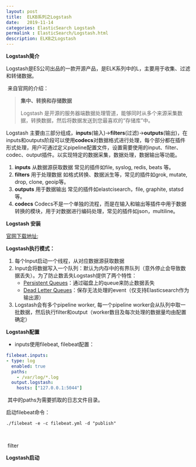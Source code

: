 ```yaml
---
layout: post
title:  ELKB系列之Logstash
date:   2019-11-14
categories: ElasticSearch Logstash
permalink : ElasticSearch/Logstash.html
description: ELKB之Logstash
---
```


**Logstash简介**

​	Logstash是ES公司出品的一款开源产品，是ELK系列中的L，主要用于收集、过滤和转储数据。

​	来自官网的介绍：

>**集中、转换和存储数据**
>
>Logstash 是开源的服务器端数据处理管道，能够同时从多个来源采集数据，转换数据，然后将数据发送到您最喜欢的“存储库”中。

Logstash 主要由三部分组成，**inputs**(输入)->**filters**(过滤)->**outputs**(输出)，在inputs和outputs阶段可以使用**codecs**对数据格式进行处理，每个部分都在插件形式处理，用户可通过定义pipeline配置文件，设置需要使用的input、filter、codec、output插件。以实现特定的数据采集，数据处理，数据输出等功能。  

1. **inputs** 从数据源获取数据 常见的插件如file, syslog, redis, beats 等。
2. **filters** 用于处理数据  如格式转换、数据派生等，常见的插件如grok, mutate, drop,  clone, geoip等。
3. **outputs** 用于数据输出 常见的插件如elastcisearch，file, graphite, statsd等。
4. **codecs** Codecs不是一个单独的流程，而是在输入和输出等插件中用于数据转换的模块，用于对数据进行编码处理，常见的插件如json，multiline。

**Logstash 安装**

[官网下载地址](https://www.elastic.co/cn/downloads/logstash);

**Logstash执行模式：**

1. 每个Input启动一个线程，从对应数据源获取数据  
2. Input会将数据写入一个队列：默认为内存中的有界队列（意外停止会导致数据丢失）。为了防止数丢失Logstash提供了两个特性：
   * [Persistent Queues](https://www.elastic.co/guide/en/logstash/current/persistent-queues.html)：通过磁盘上的queue来防止数据丢失
   *  [Dead Letter Queues](https://www.elastic.co/guide/en/logstash/current/dead-letter-queues.html)：保存无法处理的event（仅支持Elasticsearch作为输出源）
3. Logstash会有多个pipeline worker, 每一个pipeline worker会从队列中取一批数据，然后执行filter和output（worker数目及每次处理的数据量均由配置确定）

**Logstash配置**

* inputs使用filebeat, filebeat配置：

```yaml
filebeat.inputs:
- type: log
  enabled: true
  paths:
    - /var/log/*.log
  output.logstash:
    hosts: ["127.0.0.1:5044"]
```

​	其中的paths为需要抓取的日志文件目录。

启动filebeat命令：

```shell
./filebeat -e -c filebeat.yml -d "publish"
```

​	

​	filter







**Logstash启动**







